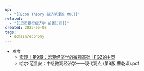 ```yaml
---
up:
  - "[[Econ Theory 经济学理论 MOC]]"
related:
  - "[[货币银行经济学 前置知识]]"
created: 2025-05-08
tags:
  - domain/economy
---
```

- 参考
	- [宏观｜第9章：宏观经济学的微观基础 \| FGZ的主页](https://fgzfgz.github.io/posts/53788/)
	- 哈尔·范里安：中级微观经济学——现代观点 (第8版 曹乾译).pdf